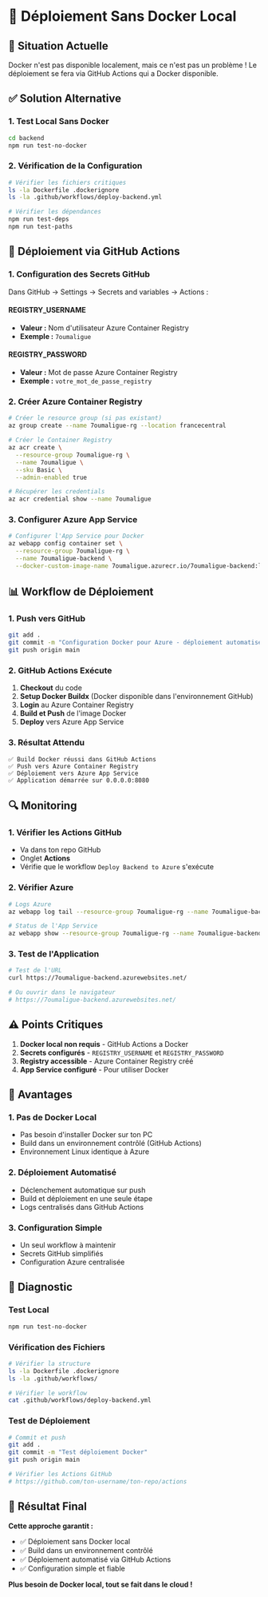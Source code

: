 # 🚀 Déploiement Sans Docker Local

## 🎯 Situation Actuelle

Docker n'est pas disponible localement, mais ce n'est pas un problème ! Le déploiement se fera via GitHub Actions qui a Docker disponible.

## ✅ Solution Alternative

### **1. Test Local Sans Docker**
```bash
cd backend
npm run test-no-docker
```

### **2. Vérification de la Configuration**
```bash
# Vérifier les fichiers critiques
ls -la Dockerfile .dockerignore
ls -la .github/workflows/deploy-backend.yml

# Vérifier les dépendances
npm run test-deps
npm run test-paths
```

## 🚀 Déploiement via GitHub Actions

### **1. Configuration des Secrets GitHub**
Dans GitHub → Settings → Secrets and variables → Actions :

#### **REGISTRY_USERNAME**
- **Valeur :** Nom d'utilisateur Azure Container Registry
- **Exemple :** `7oumaligue`

#### **REGISTRY_PASSWORD**
- **Valeur :** Mot de passe Azure Container Registry
- **Exemple :** `votre_mot_de_passe_registry`

### **2. Créer Azure Container Registry**
```bash
# Créer le resource group (si pas existant)
az group create --name 7oumaligue-rg --location francecentral

# Créer le Container Registry
az acr create \
  --resource-group 7oumaligue-rg \
  --name 7oumaligue \
  --sku Basic \
  --admin-enabled true

# Récupérer les credentials
az acr credential show --name 7oumaligue
```

### **3. Configurer Azure App Service**
```bash
# Configurer l'App Service pour Docker
az webapp config container set \
  --resource-group 7oumaligue-rg \
  --name 7oumaligue-backend \
  --docker-custom-image-name 7oumaligue.azurecr.io/7oumaligue-backend:latest
```

## 📊 Workflow de Déploiement

### **1. Push vers GitHub**
```bash
git add .
git commit -m "Configuration Docker pour Azure - déploiement automatisé"
git push origin main
```

### **2. GitHub Actions Exécute**
1. **Checkout** du code
2. **Setup Docker Buildx** (Docker disponible dans l'environnement GitHub)
3. **Login** au Azure Container Registry
4. **Build et Push** de l'image Docker
5. **Deploy** vers Azure App Service

### **3. Résultat Attendu**
```
✅ Build Docker réussi dans GitHub Actions
✅ Push vers Azure Container Registry
✅ Déploiement vers Azure App Service
✅ Application démarrée sur 0.0.0.0:8080
```

## 🔍 Monitoring

### **1. Vérifier les Actions GitHub**
- Va dans ton repo GitHub
- Onglet **Actions**
- Vérifie que le workflow `Deploy Backend to Azure` s'exécute

### **2. Vérifier Azure**
```bash
# Logs Azure
az webapp log tail --resource-group 7oumaligue-rg --name 7oumaligue-backend

# Status de l'App Service
az webapp show --resource-group 7oumaligue-rg --name 7oumaligue-backend
```

### **3. Test de l'Application**
```bash
# Test de l'URL
curl https://7oumaligue-backend.azurewebsites.net/

# Ou ouvrir dans le navigateur
# https://7oumaligue-backend.azurewebsites.net/
```

## ⚠️ Points Critiques

1. **Docker local non requis** - GitHub Actions a Docker
2. **Secrets configurés** - `REGISTRY_USERNAME` et `REGISTRY_PASSWORD`
3. **Registry accessible** - Azure Container Registry créé
4. **App Service configuré** - Pour utiliser Docker

## 🎯 Avantages

### **1. Pas de Docker Local**
- Pas besoin d'installer Docker sur ton PC
- Build dans un environnement contrôlé (GitHub Actions)
- Environnement Linux identique à Azure

### **2. Déploiement Automatisé**
- Déclenchement automatique sur push
- Build et déploiement en une seule étape
- Logs centralisés dans GitHub Actions

### **3. Configuration Simple**
- Un seul workflow à maintenir
- Secrets GitHub simplifiés
- Configuration Azure centralisée

## 🔧 Diagnostic

### **Test Local**
```bash
npm run test-no-docker
```

### **Vérification des Fichiers**
```bash
# Vérifier la structure
ls -la Dockerfile .dockerignore
ls -la .github/workflows/

# Vérifier le workflow
cat .github/workflows/deploy-backend.yml
```

### **Test de Déploiement**
```bash
# Commit et push
git add .
git commit -m "Test déploiement Docker"
git push origin main

# Vérifier les Actions GitHub
# https://github.com/ton-username/ton-repo/actions
```

## 🎯 Résultat Final

**Cette approche garantit :**
- ✅ Déploiement sans Docker local
- ✅ Build dans un environnement contrôlé
- ✅ Déploiement automatisé via GitHub Actions
- ✅ Configuration simple et fiable

**Plus besoin de Docker local, tout se fait dans le cloud !** 